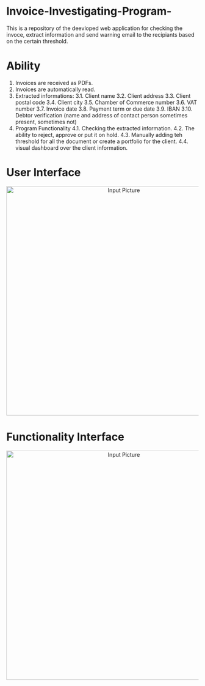 # Invoice-Investigating-Program-
This is a repository of the deevloped web application for checking the invoce, extract information and send warning email to the recipiants based on the certain threshold.
# Ability 
1. Invoices are received as PDFs.  
2. Invoices are automatically read.
3. Extracted informations:
   3.1. Client name
   3.2. Client address
   3.3. Client postal code
   3.4. Client city
   3.5. Chamber of Commerce number
   3.6. VAT number
   3.7. Invoice date
   3.8. Payment term or due date
   3.9. IBAN
   3.10. Debtor verification (name and address of contact person sometimes present, sometimes not)
4. Program Functionality
   4.1. Checking the extracted information.
   4.2. The ability to reject, approve or put it on hold.
   4.3. Manually adding teh threshold for all the document or create a portfolio for the client.
   4.4. visual dashboard over the client information.

# User Interface 
  <p align="center">
  <img src="https://github.com/user-attachments/assets/66577ecd-f020-4ae3-9085-ed68b28984dc" width="600" title="Input Picture">
  <p align="center"> 


# Functionality Interface
  <p align="center">
  <img src="https://github.com/user-attachments/assets/7624d3f0-eba3-4e07-86fd-97eb1a3e6d2d" width="600" title="Input Picture">
  <p align="center"> 
